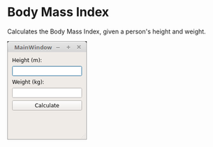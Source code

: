 # Body Mass Index

Calculates the Body Mass Index, given a person's height and weight.

![Window](bmi.png)
